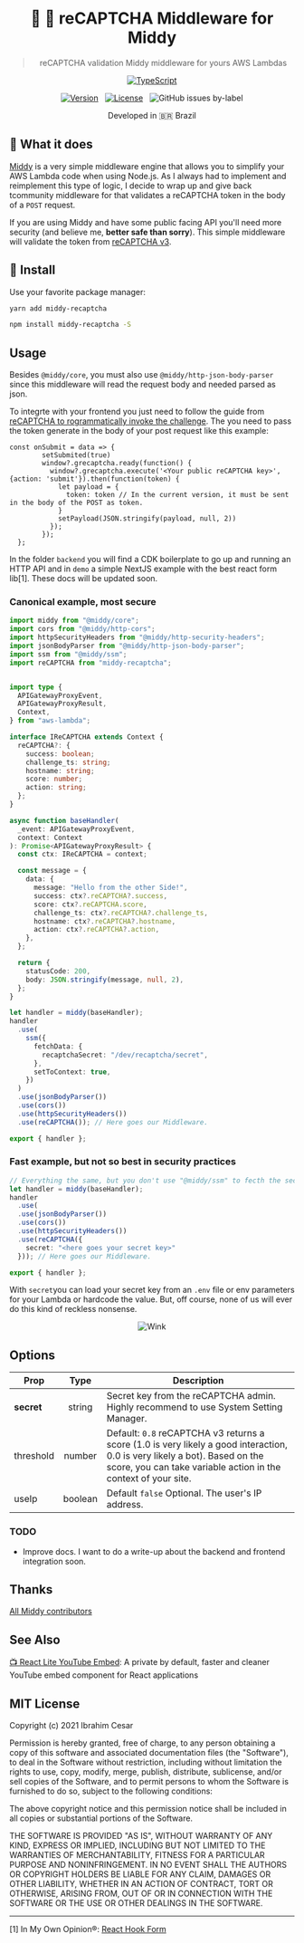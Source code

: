  <div align="center">
 
  <h1>🛵 🔐  reCAPTCHA Middleware for Middy</h1>
  <blockquote>reCAPTCHA validation Middy middleware for yours AWS Lambdas</blockquote>

  [![TypeScript](https://badges.frapsoft.com/typescript/code/typescript.svg?v=101)](https://github.com/ellerbrock/typescript-badges/)
  
[![Version](https://img.shields.io/npm/v/middy-recaptcha?label=latest%20version)](https://www.npmjs.com/package/middy-recaptcha
)&nbsp; &nbsp;[![License](https://badgen.net/github/license/ibrahimcesar/middy-recaptcha)](./LICENSE)&nbsp; &nbsp;![GitHub issues by-label](https://img.shields.io/github/issues/ibrahimcesar/middy-recaptcha/bug)

<p>Developed in 🇧🇷 <span role="img" aria-label="Flag for Brazil">Brazil</p>

</div>

## 🛵 What it does

[Middy](https://middy.js.org/) is a very simple middleware engine that allows you to simplify your AWS Lambda code when using Node.js. As I always had to implement and reimplement this type of logic, I decide to wrap up and give back tcommunity middleware for that validates a reCAPTCHA token in the body of a `POST` request.

If you are using Middy and have some public facing API you'll need more security (and believe me, **better safe than sorry**). This simple middleware will validate the token from [reCAPTCHA v3](https://developers.google.com/recaptcha/docs/v3).

## 🚀 Install

Use your favorite package manager:

```bash
yarn add middy-recaptcha
```

```bash
npm install middy-recaptcha -S
```

## Usage

Besides `@middy/core`, you must also use `@middy/http-json-body-parser` since this middleware will read the request body and needed parsed as json.


To integrte with your frontend you just need to follow the guide from [reCAPTCHA to rogrammatically invoke the challenge](https://developers.google.com/recaptcha/docs/v3#programmatically_invoke_the_challenge). The you need to pass the token generate in the body of your post request like this example:

```tsx
const onSubmit = data => {
        setSubmited(true)
        window?.grecaptcha.ready(function() {
          window?.grecaptcha.execute('<Your public reCAPTCHA key>', {action: 'submit'}).then(function(token) {
            let payload = {
              token: token // In the current version, it must be sent in the body of the POST as token.
            }
            setPayload(JSON.stringify(payload, null, 2))
          });
        });
  };
```
In the folder `backend` you will find a CDK boilerplate to go up and running an HTTP API and in `demo` a simple NextJS example with the best react form lib[1]. These docs will be updated soon.

### Canonical example, most secure

```ts
import middy from "@middy/core";
import cors from "@middy/http-cors";
import httpSecurityHeaders from "@middy/http-security-headers";
import jsonBodyParser from "@middy/http-json-body-parser";
import ssm from "@middy/ssm";
import reCAPTCHA from "middy-recaptcha";


import type {
  APIGatewayProxyEvent,
  APIGatewayProxyResult,
  Context,
} from "aws-lambda";

interface IReCAPTCHA extends Context {
  reCAPTCHA?: {
    success: boolean;
    challenge_ts: string;
    hostname: string;
    score: number;
    action: string;
  };
}

async function baseHandler(
  _event: APIGatewayProxyEvent,
  context: Context
): Promise<APIGatewayProxyResult> {
  const ctx: IReCAPTCHA = context;

  const message = {
    data: {
      message: "Hello from the other Side!",
      success: ctx?.reCAPTCHA?.success,
      score: ctx?.reCAPTCHA.score,
      challenge_ts: ctx?.reCAPTCHA?.challenge_ts,
      hostname: ctx?.reCAPTCHA?.hostname,
      action: ctx?.reCAPTCHA?.action,
    },
  };

  return {
    statusCode: 200,
    body: JSON.stringify(message, null, 2),
  };
}

let handler = middy(baseHandler);
handler
  .use(
    ssm({
      fetchData: {
        recaptchaSecret: "/dev/recaptcha/secret",
      },
      setToContext: true,
    })
  )
  .use(jsonBodyParser())
  .use(cors())
  .use(httpSecurityHeaders())
  .use(reCAPTCHA()); // Here goes our Middleware. 

export { handler };
```
### Fast example, but not so best in security practices

```ts
// Everything the same, but you don't use "@middy/ssm" to fecth the secret key to validate in the backend your webapp, so it will need to pass the value as string as 'secret'. 
let handler = middy(baseHandler);
handler
  .use(
  .use(jsonBodyParser())
  .use(cors())
  .use(httpSecurityHeaders())
  .use(reCAPTCHA({
    secret: "<here goes your secret key>"
  })); // Here goes our Middleware.

export { handler };
```

With `secret`you can load your secret key from an `.env` file or env parameters for your Lambda or hardcode the value. But, off course, none of us will ever do this kind of reckless nonsense.

 <div align="center">
 
 ![Wink](https://media.giphy.com/media/6ra84Uso2hoir3YCgb/giphy.gif)
 
 
</div>

## Options

| Prop   |      Type      |  Description |
|----------|:--------:|------------|
| **secret** | string | Secret key from the reCAPTCHA admin. Highly recommend to use System Setting Manager.|
| threshold | number | Default: `0.8`  reCAPTCHA v3 returns a score (1.0 is very likely a good interaction, 0.0 is very likely a bot). Based on the score, you can take variable action in the context of your site.  |
| useIp | boolean |    Default `false` Optional. The user's IP address. |

### TODO
- Improve docs. I want to do a write-up about the backend and frontend integration soon.

## Thanks

[All Middy contributors](https://github.com/middyjs/middy/graphs/contributors)

## See Also

[📺  React Lite YouTube Embed](https://github.com/ibrahimcesar/react-lite-youtube-embed/): A private by default, faster and cleaner YouTube embed component for React applications


## MIT License

Copyright (c) 2021 Ibrahim Cesar

Permission is hereby granted, free of charge, to any person obtaining a copy
of this software and associated documentation files (the "Software"), to deal
in the Software without restriction, including without limitation the rights
to use, copy, modify, merge, publish, distribute, sublicense, and/or sell
copies of the Software, and to permit persons to whom the Software is
furnished to do so, subject to the following conditions:

The above copyright notice and this permission notice shall be included in all
copies or substantial portions of the Software.

THE SOFTWARE IS PROVIDED "AS IS", WITHOUT WARRANTY OF ANY KIND, EXPRESS OR
IMPLIED, INCLUDING BUT NOT LIMITED TO THE WARRANTIES OF MERCHANTABILITY,
FITNESS FOR A PARTICULAR PURPOSE AND NONINFRINGEMENT. IN NO EVENT SHALL THE
AUTHORS OR COPYRIGHT HOLDERS BE LIABLE FOR ANY CLAIM, DAMAGES OR OTHER
LIABILITY, WHETHER IN AN ACTION OF CONTRACT, TORT OR OTHERWISE, ARISING FROM,
OUT OF OR IN CONNECTION WITH THE SOFTWARE OR THE USE OR OTHER DEALINGS IN THE
SOFTWARE.

-------

[1] In My Own Opinion®: [React Hook Form](https://react-hook-form.com/)
